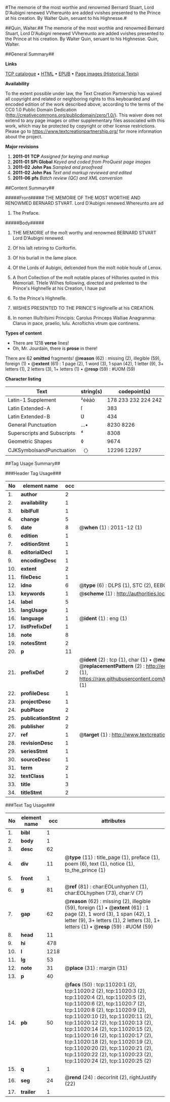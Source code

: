 #The memorie of the most worthie and renowmed Bernard Stuart, Lord D'Aubigni renewed VVhereunto are added vvishes presented to the Prince at his creation. By Walter Quin, seruant to his Highnesse.#

##Quin, Walter.##
The memorie of the most worthie and renowmed Bernard Stuart, Lord D'Aubigni renewed VVhereunto are added vvishes presented to the Prince at his creation. By Walter Quin, seruant to his Highnesse.
Quin, Walter.

##General Summary##

**Links**

[TCP catalogue](http://www.ota.ox.ac.uk/tcp/)  • 
[HTML](http://tei.it.ox.ac.uk/tcp/Texts-HTML/free/A10/A10283.html)  • 
[EPUB](http://tei.it.ox.ac.uk/tcp/Texts-EPUB/free/A10/A10283.epub) • 
[Page images (Historical Texts)](https://historicaltexts.jisc.ac.uk/eebo-99846081e)

**Availability**

To the extent possible under law, the Text Creation Partnership has waived all copyright and related or neighboring rights to this keyboarded and encoded edition of the work described above, according to the terms of the CC0 1.0 Public Domain Dedication (http://creativecommons.org/publicdomain/zero/1.0/). This waiver does not extend to any page images or other supplementary files associated with this work, which may be protected by copyright or other license restrictions. Please go to https://www.textcreationpartnership.org/ for more information about the project.

**Major revisions**

1. __2011-01__ __TCP__ *Assigned for keying and markup*
1. __2011-01__ __SPi Global__ *Keyed and coded from ProQuest page images*
1. __2011-02__ __John Pas__ *Sampled and proofread*
1. __2011-02__ __John Pas__ *Text and markup reviewed and edited*
1. __2011-06__ __pfs__ *Batch review (QC) and XML conversion*

##Content Summary##

#####Front#####
THE MEMORIE OF THE MOST WORTHIE AND RENOWMED BERNARD STVART. Lord D'Aubigni renewed.Whereunto are ad
1. The Preface.

#####Body#####

1. THE MEMORIE of the moſt worthy and renowmed BERNARD STVART Lord D'Aubigni renewed.

1. Of his laſt retiring to Corſtorfin.

1. Of his buriall in the ſame place.

1. Of the Lords of Aubigni, deſcended from the moſt noble houſe of Lenox.

1. A ſhort Collection of the moſt notable places of Hiſtories quoted in this Memoriall.
THeſe Wiſhes following, directed and preſented to the Prince's Highneſſe at his Creation, I haue put
1. To the Prince's Highneſſe.

1. WISHES PRESENTED TO THE PRINCE'S Highneſſe at his CREATION.

1. In nomen Illuſtriſsimi Principis: Carolus Princeps Walliae Anagramma: Clarus in pace, praelio, luſu. Acroſtichis vtrum que continens.

**Types of content**

  * There are 1218 **verse** lines!
  * Oh, Mr. Jourdain, there is **prose** in there!

There are 62 **omitted** fragments! 
 @__reason__ (62) : missing (2), illegible (59), foreign (1)  •  @__extent__ (61) : 1 page (2), 1 word (3), 1 span (42), 1 letter (9), 3+ letters (1), 2 letters (3), 1+ letters (1)  •  @__resp__ (59) : #UOM (59)

**Character listing**


|Text|string(s)|codepoint(s)|
|---|---|---|
|Latin-1 Supplement|²éèàò|178 233 232 224 242|
|Latin Extended-A|ſ|383|
|Latin Extended-B|Ʋ|434|
|General Punctuation|…•|8230 8226|
|Superscripts             and Subscripts|⁴|8308|
|Geometric Shapes|◊|9674|
|CJKSymbolsandPunctuation|〈〉|12296 12297|

##Tag Usage Summary##

###Header Tag Usage###

|No|element name|occ|attributes|
|---|---|---|---|
|1.|__author__|2||
|2.|__availability__|1||
|3.|__biblFull__|1||
|4.|__change__|5||
|5.|__date__|8| @__when__ (1) : 2011-12 (1)|
|6.|__edition__|1||
|7.|__editionStmt__|1||
|8.|__editorialDecl__|1||
|9.|__encodingDesc__|1||
|10.|__extent__|2||
|11.|__fileDesc__|1||
|12.|__idno__|6| @__type__ (6) : DLPS (1), STC (2), EEBO-CITATION (1), PROQUEST (1), VID (1)|
|13.|__keywords__|1| @__scheme__ (1) : http://authorities.loc.gov/ (1)|
|14.|__label__|5||
|15.|__langUsage__|1||
|16.|__language__|1| @__ident__ (1) : eng (1)|
|17.|__listPrefixDef__|1||
|18.|__note__|8||
|19.|__notesStmt__|2||
|20.|__p__|11||
|21.|__prefixDef__|2| @__ident__ (2) : tcp (1), char (1)  •  @__matchPattern__ (2) : ([0-9\-]+):([0-9IVX]+) (1), (.+) (1)  •  @__replacementPattern__ (2) : http://eebo.chadwyck.com/downloadtiff?vid=$1&page=$2 (1), https://raw.githubusercontent.com/textcreationpartnership/Texts/master/tcpchars.xml#$1 (1)|
|22.|__profileDesc__|1||
|23.|__projectDesc__|1||
|24.|__pubPlace__|2||
|25.|__publicationStmt__|2||
|26.|__publisher__|2||
|27.|__ref__|1| @__target__ (1) : http://www.textcreationpartnership.org/docs/. (1)|
|28.|__revisionDesc__|1||
|29.|__seriesStmt__|1||
|30.|__sourceDesc__|1||
|31.|__term__|2||
|32.|__textClass__|1||
|33.|__title__|3||
|34.|__titleStmt__|2||


###Text Tag Usage###

|No|element name|occ|attributes|
|---|---|---|---|
|1.|__bibl__|1||
|2.|__body__|1||
|3.|__desc__|62||
|4.|__div__|11| @__type__ (11) : title_page (1), preface (1), poem (6), text (1), notice (1), to_the_prince (1)|
|5.|__front__|1||
|6.|__g__|81| @__ref__ (81) : char:EOLunhyphen (1), char:EOLhyphen (73), char:V (7)|
|7.|__gap__|62| @__reason__ (62) : missing (2), illegible (59), foreign (1)  •  @__extent__ (61) : 1 page (2), 1 word (3), 1 span (42), 1 letter (9), 3+ letters (1), 2 letters (3), 1+ letters (1)  •  @__resp__ (59) : #UOM (59)|
|8.|__head__|11||
|9.|__hi__|478||
|10.|__l__|1218||
|11.|__lg__|53||
|12.|__note__|31| @__place__ (31) : margin (31)|
|13.|__p__|40||
|14.|__pb__|50| @__facs__ (50) : tcp:11020:1 (2), tcp:11020:2 (2), tcp:11020:3 (2), tcp:11020:4 (2), tcp:11020:5 (2), tcp:11020:6 (2), tcp:11020:7 (2), tcp:11020:8 (2), tcp:11020:9 (2), tcp:11020:10 (2), tcp:11020:11 (2), tcp:11020:12 (2), tcp:11020:13 (2), tcp:11020:14 (2), tcp:11020:15 (2), tcp:11020:16 (2), tcp:11020:17 (2), tcp:11020:18 (2), tcp:11020:19 (2), tcp:11020:20 (2), tcp:11020:21 (2), tcp:11020:22 (2), tcp:11020:23 (2), tcp:11020:24 (2), tcp:11020:25 (2)|
|15.|__q__|1||
|16.|__seg__|24| @__rend__ (24) : decorInit (2), rightJustify (22)|
|17.|__trailer__|1||
